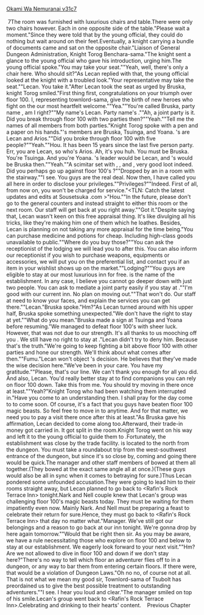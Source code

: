 [Okami Wa Nemuranai v31c7](https://www.sousetsuka.com/2020/11/okami-wa-nemuranai-317.html)
<br/><br/>
 7The room was furnished with luxurious chairs and table.There were only two chairs however. Each in one opposite side of the table."Please wait a moment."Since they were told that by the young official, they could do nothing but wait around on their feet.Eventually, a knight carrying a bundle of documents came and sat on the opposite chair."Liaison of General Dungeon Administration, Knight Torog Benchara-sama."The knight sent a glance to the young official who gave his introduction, urging him.The young official spoke."You may take your seat.""Yeah, well, there's only a chair here. Who should sit?"As Lecan replied with that, the young official looked at the knight with a troubled look."Your representative may take the seat.""Lecan. You take it."After Lecan took the seat as urged by Bruska, knight Torog smiled."First thing first, congratulations on your triumph over floor 100. I, representing townlord-sama, give the birth of new heroes who fight on the <Other Side> our most heartfelt welcome.""Yea.""You're called Bruska, party name <Willard>, am I right?""My name's Lecan. Party name's <Willard>.""Ah, a joint party is it. Did you break through floor 100 with two parties then?""Yeah.""Tell me the names of all members from both parties."Knight Torog spoke with a pen and a paper on his hands."<Grindam>'s members are Bruska, Tsuinga, and Yoana. <Willard>'s are Lecan and Arios.""Did you broke through floor 100 with five people?""Yeah.""Hou. It has been 15 years since the last five person party. Err, you are Lecan, so who's Arios. Ah, it's you huh. You must be Bruska. You're Tsuinga. And you're Yoana. <Willard>'s leader would be Lecan, and <Grindam>'s would be Bruska then.""Yeah.""A scimitar set with <Damage Restoration>, <Stamina Drain>, and <Sword Speed Boost>, very good loot indeed. Did you perhaps go up against floor 100's <Guardians>?""Dropped by an <Armored> in a room with the stairway.""I see. You guys are the real deal. Now then, I have called you all here in order to disclose your privileges.""Privileges?""Indeed. First of all, from now on, you won't be charged for <Appraisal> service."<TLN: Catch the latest updates and edits at Sousetsuka .com >"Hou.""In the future, please don't go to the general counters and instead straight to either this room or the next room. Our staff will get back at you right away.""Got it."Despite saying that, Lecan wasn't keen on this free appraisal thing. It's like divulging all his tricks, like they're making him one of them which he loathes. Besides, Lecan is planning on not taking any more appraisal for the time being."You can purchase medicine and potions for cheap. Including high-class goods unavailable to public.""Where do you buy those?""You can ask the receptionist of the lodging we will lead you to after this. You can also inform our receptionist if you wish to purchase weapons, equipments or accessories, we will put you on the preferential list, and contact you if an item in your wishlist shows up on the market.""Lodging?""You guys are eligible to stay at our most luxurious inn for free. <Summit Honors Mansion> is the name of the establishment. In any case, I believe you cannot go deeper down with just two people. You can ask to mediate a joint party easily if you stay at <Summit Honors Mansion>.""I'm good with our current inn. No plan on moving out.""That won't do. Our staff at <Summit Honors Mansion> need to know your faces, and explain the services you can get there.""Lecan."Bruska spoke."Hm?"As Lecan turned around with his upper half, Bruska spoke something unexpected."We don't have the right to stay at <Summit Honors Mansion> yet.""What do you mean."Bruska made a sign at Tsuinga and Yoana before resuming."We managed to defeat floor 100's <Armored White Spectres> with sheer luck. However, that was not due to our strength. It's all thanks to us mooching off you <Willard>. We still have no right to stay at <Summit Honors Mansion>."Lecan didn't try to deny him. Because that's the truth."We're going to keep fighting a bit above floor 100 with other parties and hone our strength. We'll think about what comes after then.""Fumu."Lecan won't object <Grindam>'s decision. He believes that they've made the wise decision here."We've been in your care. You have my gratitude.""Please, that's our line. We can't thank you enough for all you did. And also, Lecan. You'd really better stay at <Summit Honors Mansion> to find companions you can rely on floor 100 down. Take this from me. You should try moving in there once at least.""Yeah?"Knight Torog who had been watching them interrupted in."Have you come to an understanding then. I shall pray for the day <Grindam> come to <Summit Honors Mansion> to come soon. Of course, it's a fact that you guys have beaten floor 100 magic beasts. So feel free to move in to <Summit Honors Mansion> anytime. And for that matter, we need you to pay a visit there once after this at least."As Bruska gave his affirmation, Lecan decided to come along too.Afterward, their trade-in money got carried in. It got split in the room.Knight Torog went on his way and left it to the young official to guide them to <Summit Honors Mansion>.Fortunately, the establishment was close by the trade facility.<Summit Honors Mansion> is located to the north from the dungeon. You must take a roundabout trip from the west-southwest entrance of the dungeon, but since it's so close by, coming and going there would be quick.The manager and other staff members of <Summit Honors Mansion> bowed at them all together.(They bowed at the exact same angle all at once.)(These guys would also be all in sync when it comes to betraying for sure.)Thus Lecan pondered some unfounded accusation.They were going to lead him to their rooms straight away, but Lecan planned to go back to <Rafin's Rock Terrace Inn> tonight.Nark and Nell couple knew that Lecan's group was challenging floor 100's magic beasts today. They must be waiting for them impatiently even now. Mainly Nark. And Nell must be preparing a feast to celebrate their return for sure.Hence, they must go back to <Rafin's Rock Terrace Inn> that day no matter what."Manager. We've still got our belongings and a reason to go back at our inn tonight. We're gonna drop by here again tomorrow.""Would that be right then sir. As you may be aware, we have a rule necessitating those who explore on floor 100 and below to stay at our establishment. We eagerly look forward to your next visit.""Hm? Are we not allowed to dive in floor 100 and down if we don't stay here?"There's no way to tell which floor an adventurer flies off to in a dungeon, or any way to bar them from entering certain floors. If there were, that would be a violation of Dungeon Laws."Oh no no, of course not at all. That is not what we mean my good sir, Townlord-sama of Tsubolt has preordained us to give the best possible treatment to outstanding adventurers.""I see. I hear you loud and clear."The manager smiled on top of his smile.Lecan's group went back to <Rafin's Rock Terrace Inn>.Celebrating and drinking to their hearts' content.    Previous Chapter <br/>
